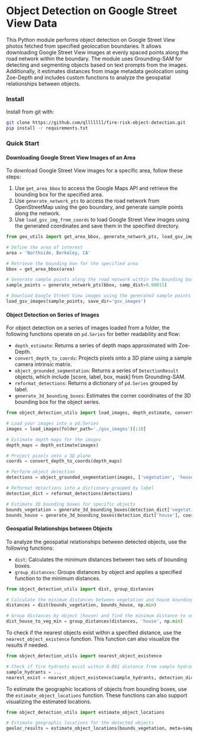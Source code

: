 # Object Detection on Google Street View Data

This Python module performs object detection on Google Street View photos fetched from specified geolocation boundaries. It allows downloading Google Street View images at evenly spaced points along the road network within the boundary. The module uses Grounding-SAM for detecting and segmenting objects based on text prompts from the images. Additionally, it estimates distances from image metadata geolocation using Zoe-Depth and includes custom functions to analyze the geospatial relationships between objects.

### Install

Install from git with:
```bash
git clone https://github.com/qlllllll/fire-risk-object-detection.git
pip install -r requirements.txt
```

### Quick Start

#### Downloading Google Street View Images of an Area

To download Google Street View images for a specific area, follow these steps:

1. Use `get_area_bbox` to access the Google Maps API and retrieve the bounding box for the specified area.
2. Use `generate_network_pts` to access the road network from OpenStreetMap using the geo boundary, and generate sample points along the network.
3. Use `load_gsv_img_from_coords` to load Google Street View images using the generated coordinates and save them in the specified directory.

```python
from geo_utils import get_area_bbox, generate_network_pts, load_gsv_img_from_coords

# Define the area of interest
area = 'Northside, Berkeley, CA'

# Retrieve the bounding box for the specified area
bbox = get_area_bbox(area)

# Generate sample points along the road network within the bounding box
sample_points = generate_network_pts(bbox, samp_dist=0.00015)

# Download Google Street View images using the generated sample points
load_gsv_images(sample_points, save_dir='gsv_images')
```

#### Object Detection on Series of Images

For object detection on a series of images loaded from a folder, the following functions operate on `pd.Series` for better readability and flow:

- `depth_estimate`: Returns a series of depth maps approximated with Zoe-Depth.
- `convert_depth_to_coords`: Projects pixels onto a 3D plane using a sample camera intrinsic matrix.
- `object_grounded_segmentation`: Returns a series of `DetectionResult` objects, which include [score, label, box, mask] from Grounding-SAM.
- `reformat_detections`: Returns a dictionary of `pd.Series` grouped by label.
- `generate_3d_bounding_boxes`: Estimates the corner coordinates of the 3D bounding box for the object series.

```python
from object_detection_utils import load_images, depth_estimate, convert_depth_to_coords, object_grounded_segmentation, generate_3d_bounding_boxes, reformat_detections

# Load your images into a pd.Series
images = load_images(folder_path='./gsv_images')[:10]

# Estimate depth maps for the images
depth_maps = depth_estimate(images)

# Project pixels onto a 3D plane
coords = convert_depth_to_coords(depth_maps)

# Perform object detection
detections = object_grounded_segmentation(images, ['vegetation', 'house', 'fire hydrant'])

# Reformat detections into a dictionary grouped by label
detection_dict = reformat_detections(detections)

# Estimate 3D bounding boxes for specific objects
bounds_vegetation = generate_3d_bounding_boxes(detection_dict['vegetation'], coords, 'vegetation')
bounds_house = generate_3d_bounding_boxes(detection_dict['house'], coords, 'house')
```

#### Geospatial Relationships between Objects
To analyze the geospatial relationships between detected objects, use the following functions:

- `dist`: Calculates the minimum distances between two sets of bounding boxes.
- `group_distances`: Groups distances by object and applies a specified function to the minimum distances.

```python
from object_detection_utils import dist, group_distances

# Calculate the minimum distances between vegetation and house bounding boxes
distances = dist(bounds_vegetation, bounds_house, np.min)

# Group distances by object (house) and find the minimum distance to vegetation
dist_house_to_veg_min = group_distances(distances, 'house', np.min)
```

To check if the nearest objects exist within a specified distance, use the `nearest_object_existence` function. This function can also visualize the results if needed.

```python
from object_detection_utils import nearest_object_existence

# Check if fire hydrants exist within 0.001 distance from sample hydrants map
sample_hydrants = ...
nearest_exist = nearest_object_existence(sample_hydrants, detection_dict['fire hydrant'], meta=sample_points, max_dist=0.001, visualize=True)
```

To estimate the geographic locations of objects from bounding boxes, use the `estimate_object_locations` function. These functions can also support visualizing the estimated locations.

```python
from object_detection_utils import estimate_object_locations

# Estimate geographic locations for the detected objects
geoloc_results = estimate_object_locations(bounds_vegetation, meta=sample_points, visualize=True)
```
